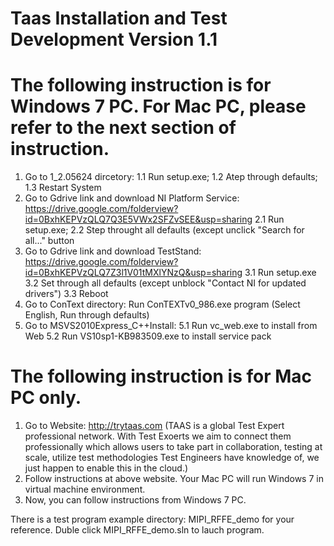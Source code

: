 # Taas Installation and Test Development Version 1.1

# The following instruction is for Windows 7 PC. For Mac PC, please refer to the next section of instruction.

1. Go to 1_2.05624 dircetory: 1.1 Run setup.exe; 1.2 Atep through defaults; 1.3 Restart System
2. Go to Gdrive link and download NI Platform Service: https://drive.google.com/folderview?id=0BxhKEPVzQLQ7Q3E5VWx2SFZvSEE&usp=sharing
2.1 Run setup.exe; 2.2 Step throught all defaults (except unclick "Search for all..." button  
3. Go to Gdrive link and download TestStand: https://drive.google.com/folderview?id=0BxhKEPVzQLQ7Z3l1V01tMXlYNzQ&usp=sharing
3.1 Run setup.exe 3.2 Set through all defaults (except unblock "Contact NI for updated drivers") 3.3 Reboot
4. Go to ConText directory: Run ConTEXTv0_986.exe program (Select English, Run through defaults)
5. Go to MSVS2010Express_C++Install: 5.1 Run vc_web.exe to install from Web 5.2 Run VS10sp1-KB983509.exe to install service pack

# The following instruction is for Mac PC only.

1. Go to Website: http://trytaas.com (TAAS is a global Test Expert professional network. With Test Exoerts we aim to connect them professionally which allows users to take part in collaboration, testing at scale, utilize test methodologies Test Engineers have knowledge of, we just happen to enable this in the cloud.)
2. Follow instructions at above website. Your Mac PC will run Windows 7 in virtual machine environment.
3. Now, you can follow instructions from Windows 7 PC.

There is a test program example directory: MIPI_RFFE_demo for your reference. Duble click MIPI_RFFE_demo.sln to lauch program.
